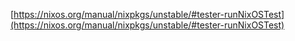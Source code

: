 [https://nixos.org/manual/nixpkgs/unstable/#tester-runNixOSTest](https://nixos.org/manual/nixpkgs/unstable/#tester-runNixOSTest)